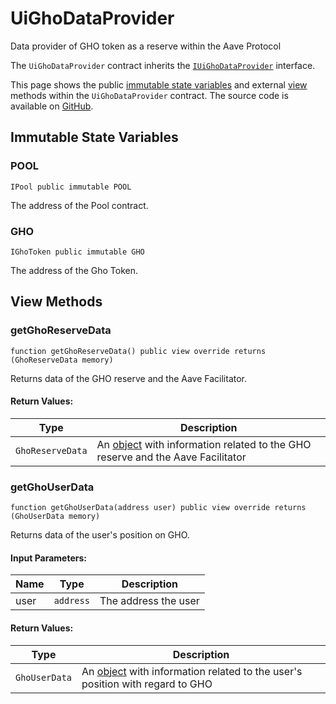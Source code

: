 # UiGhoDataProvider

Data provider of GHO token as a reserve within the Aave Protocol

The `UiGhoDataProvider` contract inherits the [`IUiGhoDataProvider`](./interfaces/IUiGhoDataProvider.md) interface.

This page shows the public [immutable state variables](#immutable-state-variables) and external [view](#view-methods) methods within the `UiGhoDataProvider` contract. The source code is available on [GitHub](https://github.com/aave/gho-core/blob/main/src/contracts/facilitators/aave/misc/UiGhoDataProvider.sol).

## Immutable State Variables

### POOL

```solidity
IPool public immutable POOL
```

The address of the Pool contract.  

### GHO

```solidity
IGhoToken public immutable GHO
```

The address of the Gho Token.

## View Methods

### getGhoReserveData

```solidity
function getGhoReserveData() public view override returns (GhoReserveData memory) 
```

Returns data of the GHO reserve and the Aave Facilitator.

#### Return Values:

| Type             | Description                                                                    |
| ---------------- | ------------------------------------------------------------------------------ |
| `GhoReserveData` | An [object](interfaces/IUiGhoDataProvider.md#ghoreservedata) with information related to the GHO reserve and the Aave Facilitator |

### getGhoUserData

```solidity
function getGhoUserData(address user) public view override returns (GhoUserData memory) 
```

Returns data of the user's position on GHO.

#### Input Parameters:

| Name | Type      | Description          |
| ---- | --------- | -------------------- |
| user | `address` | The address the user |

#### Return Values:

| Type          | Description                                                                  |
| ------------- | ---------------------------------------------------------------------------- |
| `GhoUserData` | An [object](interfaces/IUiGhoDataProvider.md#ghouserdata) with information related to the user's position with regard to GHO |